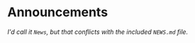 # Announcements

*I'd call it `News`, but that conflicts with the included `NEWS.md` file.*

```{include} ../../NEWS.md
```
